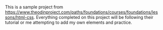 This is a sample project from https://www.theodinproject.com/paths/foundations/courses/foundations/lessons/html-css. Everything completed on this project will be following their tutorial or me attempting to add my own elements and practice.
